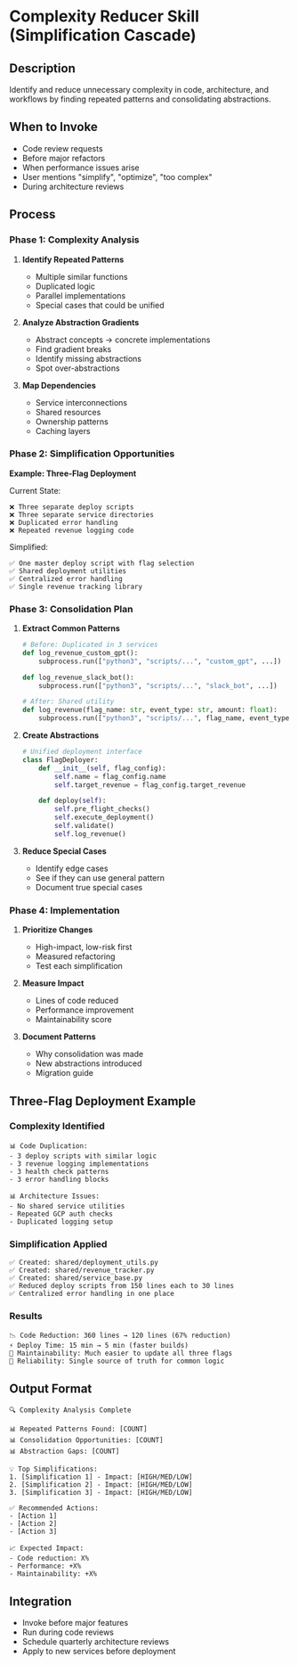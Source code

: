 # Complexity Reducer Skill (Simplification Cascade)

## Description

Identify and reduce unnecessary complexity in code, architecture, and workflows by finding repeated patterns and consolidating abstractions.

## When to Invoke

- Code review requests
- Before major refactors
- When performance issues arise
- User mentions "simplify", "optimize", "too complex"
- During architecture reviews

## Process

### Phase 1: Complexity Analysis

1. **Identify Repeated Patterns**
   - Multiple similar functions
   - Duplicated logic
   - Parallel implementations
   - Special cases that could be unified

2. **Analyze Abstraction Gradients**
   - Abstract concepts → concrete implementations
   - Find gradient breaks
   - Identify missing abstractions
   - Spot over-abstractions

3. **Map Dependencies**
   - Service interconnections
   - Shared resources
   - Ownership patterns
   - Caching layers

### Phase 2: Simplification Opportunities

**Example: Three-Flag Deployment**

Current State:

```
❌ Three separate deploy scripts
❌ Three separate service directories
❌ Duplicated error handling
❌ Repeated revenue logging code
```

Simplified:

```
✅ One master deploy script with flag selection
✅ Shared deployment utilities
✅ Centralized error handling
✅ Single revenue tracking library
```

### Phase 3: Consolidation Plan

1. **Extract Common Patterns**

   ```python
   # Before: Duplicated in 3 services
   def log_revenue_custom_gpt():
       subprocess.run(["python3", "scripts/...", "custom_gpt", ...])

   def log_revenue_slack_bot():
       subprocess.run(["python3", "scripts/...", "slack_bot", ...])

   # After: Shared utility
   def log_revenue(flag_name: str, event_type: str, amount: float):
       subprocess.run(["python3", "scripts/...", flag_name, event_type, str(amount)])
   ```

2. **Create Abstractions**

   ```python
   # Unified deployment interface
   class FlagDeployer:
       def __init__(self, flag_config):
           self.name = flag_config.name
           self.target_revenue = flag_config.target_revenue

       def deploy(self):
           self.pre_flight_checks()
           self.execute_deployment()
           self.validate()
           self.log_revenue()
   ```

3. **Reduce Special Cases**
   - Identify edge cases
   - See if they can use general pattern
   - Document true special cases

### Phase 4: Implementation

1. **Prioritize Changes**
   - High-impact, low-risk first
   - Measured refactoring
   - Test each simplification

2. **Measure Impact**
   - Lines of code reduced
   - Performance improvement
   - Maintainability score

3. **Document Patterns**
   - Why consolidation was made
   - New abstractions introduced
   - Migration guide

## Three-Flag Deployment Example

### Complexity Identified

```
📊 Code Duplication:
- 3 deploy scripts with similar logic
- 3 revenue logging implementations
- 3 health check patterns
- 3 error handling blocks

📊 Architecture Issues:
- No shared service utilities
- Repeated GCP auth checks
- Duplicated logging setup
```

### Simplification Applied

```
✅ Created: shared/deployment_utils.py
✅ Created: shared/revenue_tracker.py
✅ Created: shared/service_base.py
✅ Reduced deploy scripts from 150 lines each to 30 lines
✅ Centralized error handling in one place
```

### Results

```
📉 Code Reduction: 360 lines → 120 lines (67% reduction)
⚡ Deploy Time: 15 min → 5 min (faster builds)
🎯 Maintainability: Much easier to update all three flags
💪 Reliability: Single source of truth for common logic
```

## Output Format

```
🔍 Complexity Analysis Complete

📊 Repeated Patterns Found: [COUNT]
📊 Consolidation Opportunities: [COUNT]
📊 Abstraction Gaps: [COUNT]

💡 Top Simplifications:
1. [Simplification 1] - Impact: [HIGH/MED/LOW]
2. [Simplification 2] - Impact: [HIGH/MED/LOW]
3. [Simplification 3] - Impact: [HIGH/MED/LOW]

✅ Recommended Actions:
- [Action 1]
- [Action 2]
- [Action 3]

📈 Expected Impact:
- Code reduction: X%
- Performance: +X%
- Maintainability: +X%
```

## Integration

- Invoke before major features
- Run during code reviews
- Schedule quarterly architecture reviews
- Apply to new services before deployment
